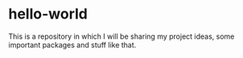 # hello-world
This is a repository in which I will be sharing my project ideas, some important packages and stuff like that.
